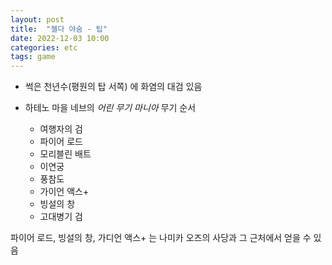 ```yaml
---
layout: post
title:  "젤다 야숨 - 팁"
date: 2022-12-03 10:00
categories: etc
tags: game
---
```


- 썩은 천년수(평원의 탑 서쪽) 에 화염의 대검 있음

- 하테노 마을 네브의 *어린 무기 마니아* 무기 순서
  - 여행자의 검
  - 파이어 로드
  - 모리블린 배트
  - 이연궁
  - 풍참도
  - 가이언 액스+
  - 빙설의 창
  - 고대병기 검

파이어 로드, 빙설의 창, 가디언 액스+ 는 나미카 오즈의 사당과 그 근처에서 얻을 수 있음
